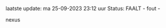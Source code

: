 laatste update: 
ma 25-09-2023 23:12   uur 
Status: FAALT - fout - 
<div class="service R">nexus</div>